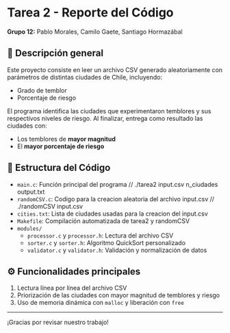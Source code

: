 # Tarea 2 - Reporte del Código

**Grupo 12:** Pablo Morales, Camilo Gaete, Santiago Hormazábal

## 📝 Descripción general

Este proyecto consiste en leer un archivo CSV generado aleatoriamente con parámetros de distintas ciudades de Chile, incluyendo:

- Grado de temblor  
- Porcentaje de riesgo  

El programa identifica las ciudades que experimentaron temblores y sus respectivos niveles de riesgo. Al finalizar, entrega como resultado las ciudades con:

- Los temblores de **mayor magnitud**  
- El **mayor porcentaje de riesgo**  

## 📁 Estructura del Código

- `main.c`: Función principal del programa // ./tarea2 input.csv n_ciudades output.txt
- `randomCSV.c`: Codigo para la creacion aleatoria del archivo input.csv  // ./randomCSV input.csv
- `cities.txt`: Lista de ciudades usadas para la creacion del input.csv
- `Makefile`: Compilación automatizada de tarea2 y randomCSV
- `modules/`
  - `processor.c` y `processor.h`: Lectura del archivo CSV
  - `sorter.c` y `sorter.h`: Algoritmo QuickSort personalizado
  - `validator.c` y `validator.h`: Validación y normalización de datos

## ⚙️ Funcionalidades principales

1. Lectura línea por línea del archivo CSV  
2. Priorización de las ciudades con mayor magnitud de temblores y riesgo  
3. Uso de memoria dinámica con `malloc` y liberación con `free`  

---

¡Gracias por revisar nuestro trabajo!
